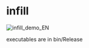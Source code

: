 # infill

![infill_demo_EN](https://github.com/user-attachments/assets/02d82038-5473-4a71-b02d-f5e02cd4dc5a)

executables are in bin/Release
